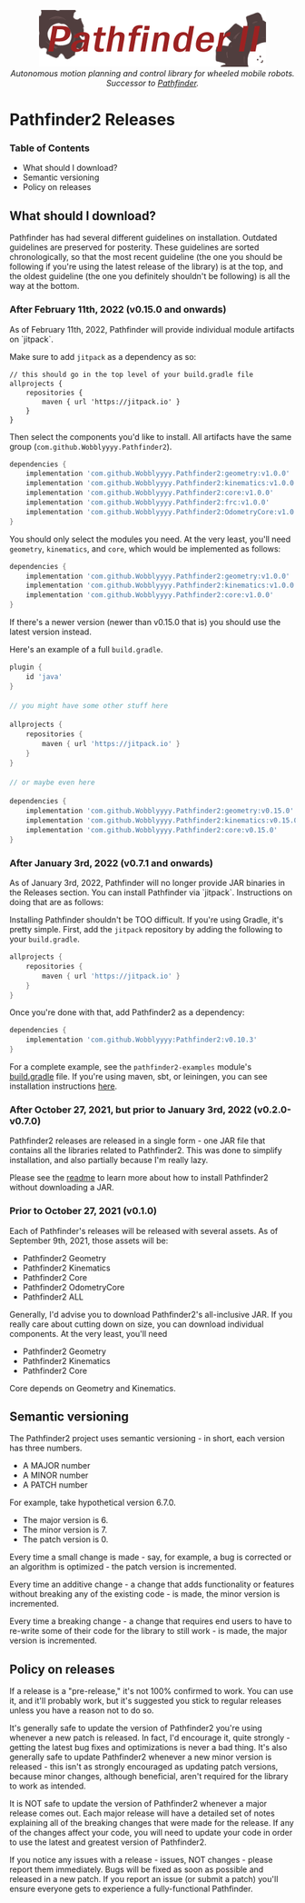 <p align="center">
<img src="media/pathfinder2-logo.png" alt="Pathfinder2">
<br>
<i>Autonomous motion planning and control library for wheeled mobile robots.</i>
<br>
<i>Successor to <a href="https://github.com/Wobblyyyy/Pathfinder">Pathfinder</a>.</i>
</p>

<h1>Pathfinder2 Releases</h1>

<h3>Table of Contents</h3>

- What should I download?
- Semantic versioning
- Policy on releases

<h2>What should I download?</h2>

Pathfinder has had several different guidelines on installation. Outdated
guidelines are preserved for posterity. These guidelines are sorted
chronologically, so that the most recent guideline (the one you should be
following if you're using the latest release of the library) is at the top,
and the oldest guideline (the one you definitely shouldn't be following) is all
the way at the bottom.

<h3>After February 11th, 2022 (v0.15.0 and onwards)</h3>
As of February 11th, 2022, Pathfinder will provide individual module artifacts
on `jitpack`.

Make sure to add `jitpack` as a dependency as so:
```
// this should go in the top level of your build.gradle file
allprojects {
    repositories {
        maven { url 'https://jitpack.io' }
    }
}
```

Then select the components you'd like to install. All artifacts have the
same group (`com.github.Wobblyyyy.Pathfinder2`).
```groovy
dependencies {
    implementation 'com.github.Wobblyyyy.Pathfinder2:geometry:v1.0.0'
    implementation 'com.github.Wobblyyyy.Pathfinder2:kinematics:v1.0.0'
    implementation 'com.github.Wobblyyyy.Pathfinder2:core:v1.0.0'
    implementation 'com.github.Wobblyyyy.Pathfinder2:frc:v1.0.0'
    implementation 'com.github.Wobblyyyy.Pathfinder2:OdometryCore:v1.0.0'
}
```
You should only select the modules you need. At the very least, you'll
need `geometry`, `kinematics`, and `core`, which would be implemented as
follows:
```groovy
dependencies {
    implementation 'com.github.Wobblyyyy.Pathfinder2:geometry:v1.0.0'
    implementation 'com.github.Wobblyyyy.Pathfinder2:kinematics:v1.0.0'
    implementation 'com.github.Wobblyyyy.Pathfinder2:core:v1.0.0'
}
```
If there's a newer version (newer than v0.15.0 that is) you should use the
latest version instead.

Here's an example of a full `build.gradle`.
```groovy
plugin {
    id 'java'
}

// you might have some other stuff here

allprojects {
    repositories {
        maven { url 'https://jitpack.io' }
    }
}

// or maybe even here

dependencies {
    implementation 'com.github.Wobblyyyy.Pathfinder2:geometry:v0.15.0'
    implementation 'com.github.Wobblyyyy.Pathfinder2:kinematics:v0.15.0'
    implementation 'com.github.Wobblyyyy.Pathfinder2:core:v0.15.0'
}
```

<h3>After January 3rd, 2022 (v0.7.1 and onwards)</h3>
As of January 3rd, 2022, Pathfinder will no longer provide JAR binaries in
the Releases section. You can install Pathfinder via `jitpack`. Instructions
on doing that are as follows:

Installing Pathfinder shouldn't be TOO difficult. If you're using Gradle, it's
pretty simple. First, add the `jitpack` repository by adding the following to
your `build.gradle`.
```groovy
allprojects {
    repositories {
        maven { url 'https://jitpack.io' }
    }
}
```
Once you're done with that, add Pathfinder2 as a dependency:
```groovy
dependencies {
    implementation 'com.github.Wobblyyyy:Pathfinder2:v0.10.3'
}
```
For a complete example, see the `pathfinder2-examples` module's
[build.gradle](pathfinder2-examples/build.gradle) file.
If you're using maven, sbt, or leiningen, you can see installation instructions
[here](https://jitpack.io/#Wobblyyyy/Pathfinder2/v0.7.0).

<h3>After October 27, 2021, but prior to January 3rd, 2022 (v0.2.0-v0.7.0)</h3>

Pathfinder2 releases are released in a single form - one JAR file that contains
all the libraries related to Pathfinder2. This was done to simplify
installation, and also partially because I'm really lazy.

Please see the [readme](readme.md) to learn more about how to install
Pathfinder2 without downloading a JAR.

<h3>Prior to October 27, 2021 (v0.1.0)</h3>

Each of Pathfinder's releases will be released with several assets. As of
September 9th, 2021, those assets will be:

- Pathfinder2 Geometry
- Pathfinder2 Kinematics
- Pathfinder2 Core
- Pathfinder2 OdometryCore
- Pathfinder2 ALL

Generally, I'd advise you to download Pathfinder2's all-inclusive JAR. If you
really care about cutting down on size, you can download individual components.
At the very least, you'll need

- Pathfinder2 Geometry
- Pathfinder2 Kinematics
- Pathfinder2 Core

Core depends on Geometry and Kinematics.

<h2>Semantic versioning</h2>

The Pathfinder2 project uses semantic versioning - in short, each version has
three numbers.

- A MAJOR number
- A MINOR number
- A PATCH number

For example, take hypothetical version 6.7.0.

- The major version is 6.
- The minor version is 7.
- The patch version is 0.

Every time a small change is made - say, for example, a bug is corrected or an
algorithm is optimized - the patch version is incremented.

Every time an additive change - a change that adds functionality or features
without breaking any of the existing code - is made, the minor version is
incremented.

Every time a breaking change - a change that requires end users to have to
re-write some of their code for the library to still work - is made, the major
version is incremented.

<h2>Policy on releases</h2>

If a release is a "pre-release," it's not 100% confirmed to work. You can use
it, and it'll probably work, but it's suggested you stick to regular releases
unless you have a reason not to do so.

It's generally safe to update the version of Pathfinder2 you're using whenever a
new patch is released. In fact, I'd encourage it, quite strongly - getting the
latest bug fixes and optimizations is never a bad thing. It's also generally
safe to update Pathfinder2 whenever a new minor version is released - this isn't
as strongly encouraged as updating patch versions, because minor changes,
although beneficial, aren't required for the library to work as intended.

It is NOT safe to update the version of Pathfinder2 whenever a major release
comes out. Each major release will have a detailed set of notes explaining all
of the breaking changes that were made for the release. If any of the changes
affect your code, you will need to update your code in order to use the latest
and greatest version of Pathfinder2.

If you notice any issues with a release - issues, NOT changes - please report
them immediately. Bugs will be fixed as soon as possible and released in a new
patch. If you report an issue
(or submit a patch) you'll ensure everyone gets to experience a fully-functional
Pathfinder.
